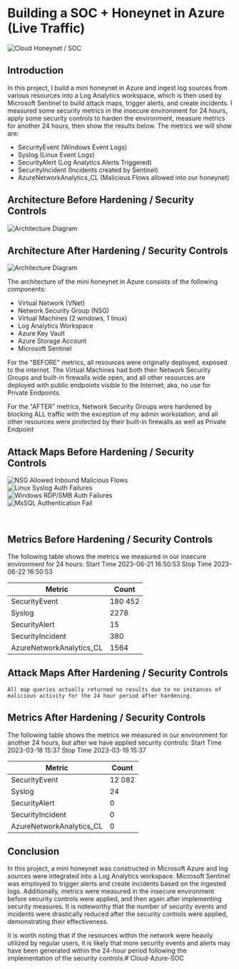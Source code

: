 # Building a SOC + Honeynet in Azure (Live Traffic)
![Cloud Honeynet / SOC](https://github.com/LeeVenter/Cloud-Azure-SOC/assets/128151666/8150c960-7a39-4d2b-a46f-2b46fad6f674)


## Introduction

In this project, I build a mini honeynet in Azure and ingest log sources from various resources into a Log Analytics workspace, which is then used by Microsoft Sentinel to build attack maps, trigger alerts, and create incidents. I measured some security metrics in the insecure environment for 24 hours, apply some security controls to harden the environment, measure metrics for another 24 hours, then show the results below. The metrics we will show are:

- SecurityEvent (Windows Event Logs)
- Syslog (Linux Event Logs)
- SecurityAlert (Log Analytics Alerts Triggered)
- SecurityIncident (Incidents created by Sentinel)
- AzureNetworkAnalytics_CL (Malicious Flows allowed into our honeynet)

## Architecture Before Hardening / Security Controls
![Architecture Diagram](https://github.com/LeeVenter/Cloud-Azure-SOC/assets/128151666/3b9d48be-0fa5-4e68-832c-5322990d5ad9)

## Architecture After Hardening / Security Controls
![Architecture Diagram](https://github.com/LeeVenter/Cloud-Azure-SOC/assets/128151666/833318e4-d3d0-464b-8549-1917b879acc3)

The architecture of the mini honeynet in Azure consists of the following components:

- Virtual Network (VNet)
- Network Security Group (NSG)
- Virtual Machines (2 windows, 1 linux)
- Log Analytics Workspace
- Azure Key Vault
- Azure Storage Account
- Microsoft Sentinel

For the "BEFORE" metrics, all resources were originally deployed, exposed to the internet. The Virtual Machines had both their Network Security Groups and built-in firewalls wide open, and all other resources are deployed with public endpoints visible to the Internet; aka, no use for Private Endpoints.

For the "AFTER" metrics, Network Security Groups were hardened by blocking ALL traffic with the exception of my admin workstation, and all other resources were protected by their built-in firewalls as well as Private Endpoint

## Attack Maps Before Hardening / Security Controls
![NSG Allowed Inbound Malicious Flows](https://github.com/LeeVenter/Cloud-Azure-SOC/assets/128151666/2cf915e4-71bd-49d6-8649-7783d6c073ff)
<br>
![Linux Syslog Auth Failures](https://github.com/LeeVenter/Cloud-Azure-SOC/assets/128151666/15d8be37-186f-4542-b47e-3f9e548a4fd4)
<br>
![Windows RDP/SMB Auth Failures](https://github.com/LeeVenter/Cloud-Azure-SOC/assets/128151666/7566927c-e992-42f3-84c2-728e8cdb1b05)
<br>
![MsSQL Authentication Fail](https://github.com/LeeVenter/Cloud-Azure-SOC/assets/128151666/0a0b0f33-2396-42a1-a17e-8e2c13992a65)

<br>

## Metrics Before Hardening / Security Controls

The following table shows the metrics we measured in our insecure environment for 24 hours:
Start Time 2023-06-21 16:50:53 
Stop Time 2023-06-22 16:50:53

| Metric                   | Count
| ------------------------ | -----
| SecurityEvent            | 180 452
| Syslog                   | 2278
| SecurityAlert            | 15
| SecurityIncident         | 380
| AzureNetworkAnalytics_CL | 1564

## Attack Maps After Hardening / Security Controls

```All map queries actually returned no results due to no instances of malicious activity for the 24 hour period after hardening.```

## Metrics After Hardening / Security Controls

The following table shows the metrics we measured in our environment for another 24 hours, but after we have applied security controls:
Start Time 2023-03-18 15:37
Stop Time	2023-03-19 15:37

| Metric                   | Count
| ------------------------ | -----
| SecurityEvent            | 12 082
| Syslog                   | 24
| SecurityAlert            | 0
| SecurityIncident         | 0
| AzureNetworkAnalytics_CL | 0

## Conclusion

In this project, a mini honeynet was constructed in Microsoft Azure and log sources were integrated into a Log Analytics workspace. Microsoft Sentinel was employed to trigger alerts and create incidents based on the ingested logs. Additionally, metrics were measured in the insecure environment before security controls were applied, and then again after implementing security measures. It is noteworthy that the number of security events and incidents were drastically reduced after the security controls were applied, demonstrating their effectiveness.

It is worth noting that if the resources within the network were heavily utilized by regular users, it is likely that more security events and alerts may have been generated within the 24-hour period following the implementation of the security controls.# Cloud-Azure-SOC
